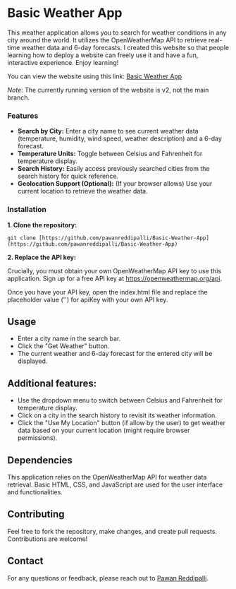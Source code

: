 # Basic Weather App

This weather application allows you to search for weather conditions in any city around the world. It utilizes the OpenWeatherMap API to retrieve real-time weather data and 6-day forecasts. I created this website so that people learning how to deploy a website can freely use it and have a fun, interactive experience. Enjoy learning!

You can view the website using this link: [Basic Weather App](https://pawanreddipalli.github.io/Basic-Weather-App/)

*Note*: The currently running version of the website is v2, not the main branch.

### Features

* **Search by City:** Enter a city name to see current weather data (temperature, humidity, wind speed, weather description) and a 6-day forecast.
* **Temperature Units:** Toggle between Celsius and Fahrenheit for temperature display.
* **Search History:** Easily access previously searched cities from the search history for quick reference.
* **Geolocation Support (Optional):** (If your browser allows) Use your current location to retrieve the weather data.

### Installation

**1. Clone the repository:**
    
    git clone [https://github.com/pawanreddipalli/Basic-Weather-App](https://github.com/pawanreddipalli/Basic-Weather-App)
    
**2. Replace the API key:**

Crucially, you must obtain your own OpenWeatherMap API key to use this application. Sign up for a free API key at https://openweathermap.org/api.

Once you have your API key, open the index.html file and replace the placeholder value ('') for apiKey with your own API key.

## Usage
* Enter a city name in the search bar.
* Click the "Get Weather" button.
* The current weather and 6-day forecast for the entered city will be displayed.

## Additional features:

* Use the dropdown menu to switch between Celsius and Fahrenheit for temperature display.
* Click on a city in the search history to revisit its weather information.
* Click the "Use My Location" button (if allow by the user) to get weather data based on your current location (might require browser permissions).

## Dependencies
This application relies on the OpenWeatherMap API for weather data retrieval.
Basic HTML, CSS, and JavaScript are used for the user interface and functionalities.


## Contributing
Feel free to fork the repository, make changes, and create pull requests. Contributions are welcome!

## Contact
For any questions or feedback, please reach out to [Pawan Reddipalli](https://www.pawanreddipalli.com).
